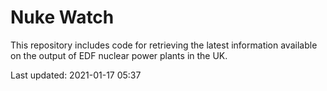 # Nuke Watch

This repository includes code for retrieving the latest information available on the output of EDF nuclear power plants in the UK.

Last updated: 2021-01-17 05:37